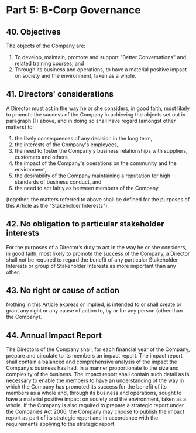 # Part 5: B-Corp Governance

## 40. Objectives

The objects of the Company are:

1. To develop, maintain, promote and support "Better Conversations" and related training courses; and
2. Through its business and operations, to have a material positive impact on society and the environment, taken as a whole.


## 41. Directors' considerations

A Director must act in the way he or she considers, in good faith, most likely to promote the
success of the Company in achieving the objects set out in paragraph (1) above, and in
doing so shall have regard (amongst other matters) to:

1. the likely consequences of any decision in the long term,
2. the interests of the Company's employees,
3. the need to foster the Company's business relationships with suppliers, customers and others,
4. the impact of the Company's operations on the community and the environment,
5. the desirability of the Company maintaining a reputation for high standards of business conduct, and
6. the need to act fairly as between members of the Company,

(together, the matters referred to above shall be defined for the purposes of this Article as
the "Stakeholder Interests").

## 42. No obligation to particular stakeholder interests

For the purposes of a Director’s duty to act in the way he or she considers, in good faith,
most likely to promote the success of the Company, a Director shall not be required to
regard the benefit of any particular Stakeholder Interests or group of Stakeholder Interests
as more important than any other.

## 43. No right or cause of action

Nothing in this Article express or implied, is intended to or shall create or grant any right or
any cause of action to, by or for any person (other than the Company).

## 44. Annual Impact Report

The Directors of the Company shall, for each financial year of the Company, prepare and
circulate to its members an impact report. The impact report shall contain a balanced and
comprehensive analysis of the impact the Company’s business has had, in a manner
proportionate to the size and complexity of the business. The impact report shall contain
such detail as is necessary to enable the members to have an understanding of the way in
which the Company has promoted its success for the benefit of its members as a whole
and, through its business and operations, sought to have a material positive impact on
society and the environment, taken as a whole. If the Company is also required to prepare a
strategic report under the Companies Act 2006, the Company may choose to publish the
impact report as part of its strategic report and in accordance with the requirements
applying to the strategic report.
